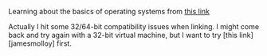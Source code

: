 Learning about the basics of operating systems from [this link][os-dev]

Actually I hit some 32/64-bit compatibility issues when linking. I might come back and try again with a 32-bit virtual machine, but I want to try [this link][jamesmolloy] first.

[os-dev]: http://www.cs.bham.ac.uk/~exr/lectures/opsys/10_11/lectures/os-dev.pdf
[jamesmollow]: http://www.jamesmolloy.co.uk/tutorial_html/
